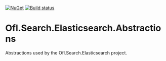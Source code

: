 [![NuGet](https://img.shields.io/nuget/v/Ofl.Search.Elasticsearch.Abstractions.svg)](https://www.nuget.org/packages/Ofl.Search.Elasticsearch.Abstractions/)
[![Build status](https://ci.appveyor.com/api/projects/status/oec99t0am07duran?svg=true)](https://ci.appveyor.com/project/OneFrameLink/ofl-search-elasticsearch-abstractions)

# Ofl.Search.Elasticsearch.Abstractions
Abstractions used by the Ofl.Search.Elasticsearch project.
